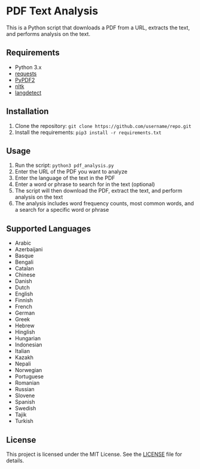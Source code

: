# PDF Text Analysis

This is a Python script that downloads a PDF from a URL, extracts the text, and performs analysis on the text.

## Requirements

- Python 3.x
- [requests](https://pypi.org/project/requests/)
- [PyPDF2](https://pypi.org/project/PyPDF2/)
- [nltk](https://pypi.org/project/nltk/)
- [langdetect](https://pypi.org/project/langdetect/)

## Installation

1. Clone the repository: `git clone https://github.com/username/repo.git`
2. Install the requirements: `pip3 install -r requirements.txt`

## Usage

1. Run the script: `python3 pdf_analysis.py`
2. Enter the URL of the PDF you want to analyze
3. Enter the language of the text in the PDF
4. Enter a word or phrase to search for in the text (optional)
5. The script will then download the PDF, extract the text, and perform analysis on the text
6. The analysis includes word frequency counts, most common words, and a search for a specific word or phrase

## Supported Languages

- Arabic
- Azerbaijani
- Basque
- Bengali
- Catalan
- Chinese
- Danish
- Dutch
- English
- Finnish
- French
- German
- Greek
- Hebrew
- Hinglish
- Hungarian
- Indonesian
- Italian
- Kazakh
- Nepali
- Norwegian
- Portuguese
- Romanian
- Russian
- Slovene
- Spanish
- Swedish
- Tajik
- Turkish

## License

This project is licensed under the MIT License. See the [LICENSE](LICENSE) file for details.

